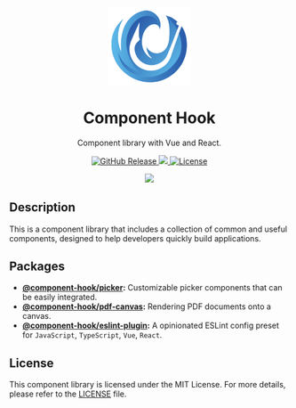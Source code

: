 <p align="center">
  <img width="150" src="./docs/public/logo.png">
</p>

<h1 align="center">Component Hook</h1>

<p align="center">
  Component library with Vue and React.
</p>

<p align="center">
  <a href="https://tzuyi0817.github.io/component-hook/#/home">
    <img alt="GitHub Release" src="https://img.shields.io/github/v/release/tzuyi0817/component-hook?label=%20&color=409eff">
  </a>
  <a href="https://github.com/tzuyi0817/component-hook">
    <img src="https://img.shields.io/badge/node-%20%3E%3D%2020.17.0-47c219?color=409eff" />
  </a>
  <a href="https://github.com/tzuyi0817/component-hook/blob/master/LICENSE">
    <img src="https://img.shields.io/github/license/tzuyi0817/component-hook?color=409eff" alt="License">
  </a>
</p>

<p align="center">
  <a href="https://tzuyi0817.github.io/component-hook/#/home">
    <img src="https://img.shields.io/badge/component--hook-READ%20THE%20DOCS%20-409eff?style=for-the-badge" />
  </a>
</p>

## Description

This is a component library that includes a collection of common and useful components, designed to help developers quickly build applications.

## Packages

- **[@component-hook/picker](https://github.com/tzuyi0817/component-hook/tree/master/packages/picker):** Customizable picker components that can be easily integrated.
- **[@component-hook/pdf-canvas](https://github.com/tzuyi0817/component-hook/tree/master/packages/pdf-canvas):** Rendering PDF documents onto a canvas.
- **[@component-hook/eslint-plugin](https://github.com/tzuyi0817/component-hook/tree/master/packages/eslint-plugin):** A opinionated ESLint config preset for `JavaScript`, `TypeScript`, `Vue`, `React`.

## License

This component library is licensed under the MIT License. For more details, please refer to the [LICENSE](https://github.com/tzuyi0817/component-hook/blob/master/LICENSE) file.
